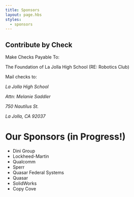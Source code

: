 ```yaml
---
title: Sponsors
layout: page.hbs
styles:
  - sponsors
---
```


## Contribute by Check

Make Checks Payable To:

The Foundation of La Jolla High School (RE: Robotics Club)

Mail checks to:

<address>
  <p>La Jolla High School</p>
  <p>Attn: Melanie Saddler</p>
  <p>750 Nautilus St.</p>
  <p>La Jolla, CA 92037</p>
</address>

# Our Sponsors (in Progress!)

- Dini Group
- Lockheed-Martin
- Qualcomm
- Sperr
- Quasar Federal Systems
- Quasar
- SolidWorks
- Copy Cove
